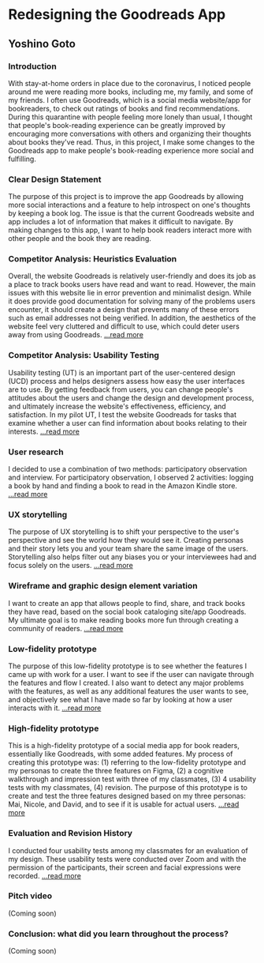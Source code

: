 # Redesigning the Goodreads App
## Yoshino Goto

### Introduction
With stay-at-home orders in place due to the coronavirus, I noticed people around me were 
reading more books, including me, my family, and some of my friends. I often use Goodreads, which is a social media 
website/app for bookreaders, to check out ratings of books and find recommendations. During this quarantine 
with people feeling more lonely than usual, I thought that people's book-reading experience can be greatly improved
by encouraging more conversations with others and organizing their thoughts about books they've read. 
Thus, in this project, I make some changes to the Goodreads app to make people's book-reading experience more social and 
fulfilling. 

### Clear Design Statement
The purpose of this project is to improve the app Goodreads by allowing more social 
interactions and a feature to help introspect on one's thoughts by keeping a book log. The issue is that the current
Goodreads website and app includes a lot of information that makes it difficult to navigate. By making changes to this app,
I want to help book readers interact more with other people and the book they are reading. 

### Competitor Analysis: Heuristics Evaluation 
Overall, the website Goodreads is relatively user-friendly and does its job as a place to track books users have read and want to 
read. However, the main issues with this website lie in error prevention and minimalist design. While it does provide 
good documentation for solving many of the problems users encounter, it should create a design that prevents many of these 
errors such as email addresses not being verified. In addition, the aesthetics of the website feel very cluttered and 
difficult to use, which could deter users away from using Goodreads. [...read more](https://github.com/yoshinogoto/DH150-YoshinoGoto/blob/master/Assignment01/Assignment01.md)

### Competitor Analysis: Usability Testing
Usability testing (UT) is an important part of the user-centered design (UCD) process and helps designers assess how easy 
the user interfaces are to use. By getting feedback from users, you can change people's attitudes about the users and 
change the design and development process, and ultimately increase the website's effectiveness, efficiency, and satisfaction.
In my pilot UT, I test the website Goodreads for tasks that examine whether a user can find information about books 
relating to their interests. [...read more](https://github.com/yoshinogoto/DH150-YoshinoGoto/blob/master/Assignment02/Assignment02.md)

### User research
I decided to use a combination of two methods: participatory observation and interview.
For participatory observation, I observed 2 activities: logging a book by hand and finding a book to read in the Amazon 
Kindle store. [...read more](https://github.com/yoshinogoto/DH150-YoshinoGoto/blob/master/Assignment04/Assignment04.md)

### UX storytelling
The purpose of UX storytelling is to shift your perspective to the user's perspective and see the world how they would 
see it. Creating personas and their story lets you and your team share the same image of the users. Storytelling also helps
filter out any biases you or your interviewees had and focus solely on the users. [...read more](https://github.com/yoshinogoto/DH150-YoshinoGoto/blob/master/Assignment05/Assignment05.md)

### Wireframe and graphic design element variation
I want to create an app that allows people to find, share, and track books they have read, 
based on the social book cataloging site/app Goodreads. My ultimate goal is to make reading books more 
fun through creating a community of readers. [...read more](https://github.com/yoshinogoto/DH150-YoshinoGoto/blob/master/Assignment06/Assignment06.md)

### Low-fidelity prototype 
The purpose of this low-fidelity prototype is to see whether the features I came up with work for a user. 
I want to see if the user can navigate through the features and flow I created. 
I also want to detect any major problems with the features, as well as any additional features the user wants to see, 
and objectively see what I have made so far by looking at how a user interacts with it. [...read more](https://github.com/yoshinogoto/DH150-YoshinoGoto/blob/master/Assignment06/Assignment06.md)

### High-fidelity prototype 
This is a high-fidelity prototype of a social media app for book readers, essentially like Goodreads, 
with some added features. My process of creating this prototype was: 
(1) referring to the low-fidelity prototype and my personas to create the three features on Figma, 
(2) a cognitive walkthrough and impression test with three of my classmates, 
(3) 4 usability tests with my classmates, 
(4) revision. The purpose of this prototype is to create and test the three features designed based on my three personas: 
Mai, Nicole, and David, and to see if it is usable for actual users. [...read more](https://github.com/yoshinogoto/DH150YoshinoGoto/blob/master/Assignment07/Assignment07.md)

### Evaluation and Revision History 
I conducted four usability tests among my classmates for an evaluation of my design. 
These usability tests were conducted over Zoom and with the permission of the participants, their screen and facial 
expressions were recorded. [...read more](https://github.com/yoshinogoto/DH150-YoshinoGoto/blob/master/Assignment07/Assignment07.md)

### Pitch video 
(Coming soon)

### Conclusion: what did you learn throughout the process?
(Coming soon)

